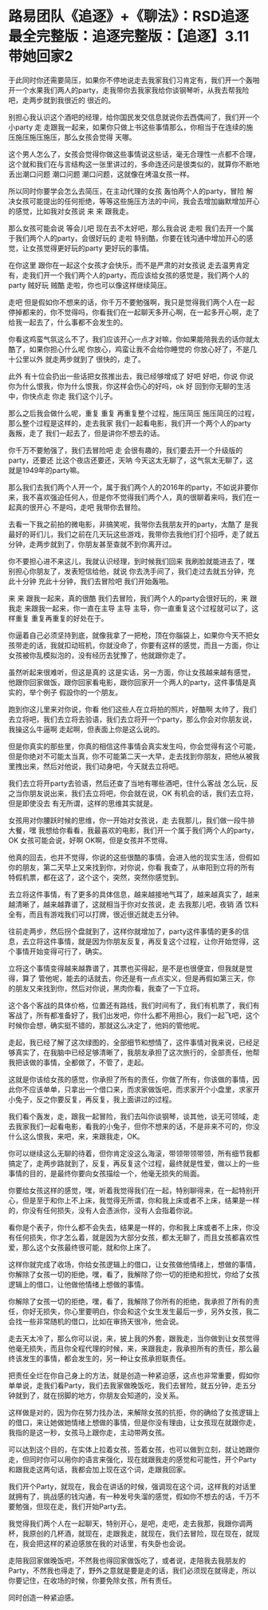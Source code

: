 # 路易团队《追逐》+《聊法》：RSD追逐最全完整版：追逐完整版：【追逐】3.11带她回家2

于此同时你还需要简压，如果你不停地说走去我家我们习肯定有，我们开一个轰啪 开一个水果我们两人的party，走我带你去我家我给你谈钢琴听，从我去帮我险吧，走两步就到我很近的 很近的。

别担心我认识这个酒吧的经理，给你国民发交信息就说你去西偶间了，我们开一个小party 走 走跟我一起来，如果你只做上书这些事情那么，你相当于在连续的施压施压施压施压，那么女孩会觉得 天哪。

这个男人怎么了，女孩会觉得你做这些事情说这些话，毫无合理性一点都不合理，这个就和我们在与言结构这一张里讲过的，多命连还问是很类似的，就算你不断地丢出潮口问题 潮口问题 潮口问题，这就像在烤温女孩一样。

所以同时你要学会怎么去简压，在主动代理的女孩 轰怕两个人的party，冒险 解决女孩可能提出的任何拒绝，等等这些施压方法的中间，我会去增加幽默增加开心的感觉，比如我对女孩说 来 来 跟我走。

那么女孩可能会说 等会儿吧 现在去不太好吧，那么我会说 走啦 我们去开一个属于我们两个人的party，会很好玩的 走啦 特别酷，你要在钱沟通中增加开心的感觉，让女孩觉得更好玩的party 更好玩的事情。

在你这里 跟你在一起这个女孩才会快乐，而不是严肃的对女孩说 走去温男肯定有，走我们开一个我们两个人的party，而应该给女孩的感觉是，我们两个人的party 贼好玩 贼酷 走啦，你也可以像这样继续简压。

走吧 但是假如你不想来的话，你千万不要勉强啊，我只是觉得我们两个人在一起停掉都来的，你不觉得吗，你看我们在一起聊天多开心啊，在一起多开心啊，走了 给我一起去了，什么事都不会发生的。

你看这鸡蛮气氛这么不了，我们应该开心一点才对嘛，你如果能陪我去的话你就太酷了，如果你担心什么呢 你放心，鸡蛮让我不会给你睡觉的 你放心好了，不是几十公里以外 就走两步就到了 很快的，走了。

此外 有十位会扔出一些话把女孩推出去，我已经够增成了 好吧 好吧，你说 你说 你为什么恨我，你为什么恨我，你这样会伤心的好吗，ok 好 回到你无聊的生活中，你快点走 你走 我们这个儿子。

那么之后我会做什么呢，重复 重复 再重复整个过程，施压简压 施压简压的过程，那么整个过程是这样的，走去我家 我们一起看电影，我们开一个两个人的party 轰叛，走了 我们一起去了，但是讲你不想去的话。

你千万不要勉强了，我们去冒险吧 走 会很有趣的，我们要去开一个升级版的party，还要还 比这个夜店还要还，天呐 今天这太无聊了，这气氛太无聊了，这就是1949年的party嘛。

那么我们去我们两个人开一个，属于我们两个人的2016年的party，不如说非要你来，我不喜欢强迫任何人，但是你不觉得我们两个人，真的很聊着来吗，我们在一起真的很开心 不是吗，走吧 我带你去冒险。

去看一下我之前拍的微电影，非搞笑呢，我带你去我朋友开的party，太酷了 是我最好的哥们儿，我们之前在几天玩这些游戏，我带你去我他们打个招呼，走了就五分钟，走两步就到了，你朋友甚至查就不到你离开过。

你不要担心进不来这儿，我就认识经理，到时候我们回来 我刷脸就能进去了，嘿 别担心你朋友了，发表短信给他，就说 你去洗手间了，我们走过去就五分钟，充此十分钟 充此十分钟，我们去冒险吧 我们开始轰啪。

来 来 跟我一起来，真的很酷 我们去冒险，我们两个人的party会很好玩的，来 跟我走 来跟我一起来，你一直在主导 主导 主导，你一直重复这个过程就可以了，这样重复 重复再重复的好处在于。

你逼着自己必须坚持到底，就像我拿了一把枪，顶在你腦袋上，如果你今天不把女孩带走的话，我就扣动班机，你就没命了，你要有这样的感觉，而且一方面，你让女孩被你乱模拟泡的，没有经历去犹豫了，他就跟你走了。

虽然听起来很难听，但这是真的 这是实话，另一方面，你让女孩越来越有感觉，他跟你回家做饭，跟你回家看电影，跟你回家开一个两人的party，这件事情是真实的，举个例子 假設你的一个朋友。

跑到你这儿里来对你说，你看 他们这些人在立将拍的照片，好酷啊 太帅了，我们去立将吧，我们去立将去验语，我们去立将开一个party，那么你会对你朋友说，我操这么牛逼啊 走起啊，但表面上你是这么说的。

但是你真实的那些里，你真的相信这件事情会真实发生吗，你会觉得有这个可能，但是你绝对不可能太当真，你不可能第二天一大早，走去找到你朋友，把他从被我里拽出来，然后对他说，我们动身吧，今天就去立将吧。

我们去立将开party去验语，然后还查了当地有哪些酒吧，住什么客战 怎么玩，反之当你朋友说出来，我们去立将吧，你会就在说，OK 有机会的话，我们去立将，但是即使没去 有无所谓，这样的思维其实就是。

女孩用对你腰跃时候的思维，你一开始对女孩说，走 去我那儿，我们做一段牛排大餐，嘿 我想给你看看，我最喜欢的电影，我们开一个属于我们两个人的party，OK 女孩可能会说，好啊 OK啊，但是女孩并不觉得。

他真的回去，也并不觉得，你说的这些很酷的事情，会进入他的现实生活，但假如你的朋友，第二天早上又来找到你，对你说，你看 我查了，从审阳到立将的所有特假机票，都在这了，这个这个，突然，突然你感觉到。

去立将这件事情，有了更多的具体信息，越来越接地气耳了，越来越真实了，越来越清晰了，越来越靠谱了，这就相当于你对女孩说，走 去我那儿吧，夜销 酒 饮料 全有，而且有游戏我们可以打牌，很近很近就走五分钟。

往前走两步，然后拐个盘就到了，这样你就增加了，party这件事情的更多的信息，去立将这件事情，就是因为你朋友反复，再反复这个过程，让你开始觉得，这个事情开始变得可行了，确实。

立将这个事情变得越来越靠谱了，其票也买得起，是不是也很便宜，但我就是觉得，算了 管他呢，能去的话就去，你还是有一点点实义，但是再假如第三天，你的朋友又来找到你，然后对你说，黑肉你看，我查了一下立将。

这个各个客战的具体价格，位置还有路线，我们时间有了，我们有机票了，我们有客战了，所有都准备好了，我们出发吧，你什么都不用担心，我们一起飞吧，这个时候你会想，确实挺不错的，那就这么决定了，他妈的管他呢。

走起，我已经了解了这次绿图的，全部细节和想情了，这件事情对我来说，已经足够真实了，在我脑中已经足够清晰了，我朋友承担了这次旅行的，全部责任，他帮我把该做的事情，全都做了，不管了，走起。

这就是你该给女孩的感觉，你承担了所有的责任，你做了所有，你该做的事情，因此你不应该单单，只拿出一个借口来，而求家做饭吧，而求家开个小盘里，求家开小兔子，反之你要反复，再反复，我上面讲过的过程。

我们看个轰发，走，跟我一起冒险，我们去叫你谈钢琴，谈其他，谈无可领域，走去我家我们一起看电影，看我的小兔子，但你不想来的话，不是非来不可的，你没什么这么恨我，来吧，来，来跟我走，OK。

你可以继续这么无聊的待着，但你肯定没这么海滚，带领带领带领，所有细节我都搞定了，走两步路就到了，反复，再反复这个过程，最终就是性爱，做以上的一些事情的目的，是最终你要向女孩描绘一个，他毫无损失的局面。

你要给女孩这样的感觉，嘿，听着我觉得我们在一起，特别聊得来，在一起特别开心，但是至于和你上不上床，我觉得无所谓，你和我上床或者不上床，结果是一样的，你没有任何损失，没有人会憑派你，没有人会指着你说。

看你是个表子，你什么都不会失去，结果是一样的，你和我上床或者不上床，你没有任何损失，你才怎么着，就是因为大部分女孩，都太无聊了，而且女孩都喜欢性爱，那么这个女孩最终很可能，就和你上床了。

这样你就完成了收场，你给女孩逻辑上的借口，让女孩做他情绪上，想做的事情，你解除了女孩一切的拒绝，嘿，看了，我解除了你一切的拒绝和担忧，你给了女孩逻辑上的借口，让他做他情绪上想做的事情。

你解除了女孩一切的拒绝，嘿，看了，我解除了你所有的拒绝，我承担了所有的责任，你好无损失，你心里要明白，你会和这个女生发生最后一步，另外女孩，我二会找一些非常随机的借口，比如在审扬天很冷，他会说。

走去天太冷了，那么你可以说，来，披上我的外套，跟我走，当你做到让女孩觉得他毫无损失，而且你全程代理的时候，来，来跟我走，我承担所有的责任，那么最终该发生的事情，都会发生的，另一种让女孩承担联责任。

把责任全烂在你自己身上的方法，就是创造一种紧迫感，这点也非常重要，假如你单单说，走我们看Party，我们去我家做晚饭吃，我们去冒险，就五分钟，走五分钟就到了，就在拐脚的地方，你朋友会知道的，没关系。

这样做是对的，因为你在努力找办法，来解除女孩的抗拒，你的确给了女孩逻辑上的借口，来让她做她情绪上想做的事情，但是你没有理由，让女孩现在就跟你走，我指的是这一秒，女孩马上跟你走，主动带两女孩。

可以达到这个目的，在实体上拉着女孩，签着女孩，也可以做到立刻，就让她跟你走，但同时你可以用你的语言来强化，现在就跟我走的感觉和可能性，开个Party和跟我走这两句话，我都会加上现在这个词，走跟我回家。

我们开个Party，就现在，我会在讲话的时候，强调现在这个词，这样我的对话里就拥有了，挑战感的钱沟通，有一种发号失溜的感觉，假如你不想去的话，千万不要勉强，但现在走，我们开始Party去。

我觉得我们两个人在一起聊天，特别开心，是吧，走吧，走去我那，我跟你调两杯，我原创的几杯酒，就现在，走跟我走，就现在，我们去冒险，现在现在，就现在，我会把这样的紧迫感放在我的对话里，有失卧也会说。

走陪我回家做晚饭吧，不然我也得回家做饭吃了，或者说，走陪我去我朋友的Party，不然我也得走了，野外之意就是要是走的话，我们必须现在就得走，所以你要记住，在收场的时候，你要免除女孩，所有责任。

同时创造一种紧迫感。